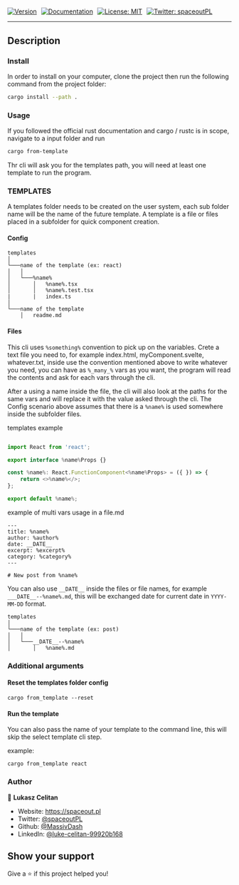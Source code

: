 # 

<div style="display: flex; justify-content: flex-start; gap: 10px; width: 100%; margin: auto; max-width: 1150px;">
  <a href="" target="_blank">
    <img
      alt="Version"
      src="https://img.shields.io/badge/version--blue.svg?cacheSeconds=2592000"
    />
  </a>
  <a href="" target="_blank">
    <img
      alt="Documentation"
      src="https://img.shields.io/badge/documentation-yes-brightgreen.svg"
    />
  </a>
  <a href="#" target="_blank">
    <img
      alt="License: MIT"
      src="https://img.shields.io/badge/License-MIT-yellow.svg"
    />
  </a>
  <a href="https://twitter.com/spaceoutPL" target="_blank">
    <img
      alt="Twitter: spaceoutPL"
      src="https://img.shields.io/twitter/follow/spaceoutPL.svg?style=social"
    />
  </a>
</div>

---
## Description



### Install
In order to install  on your computer, clone the project then run the following command from the project folder: 

```sh
cargo install --path . 
```

### Usage


If you followed the official rust documentation and cargo / rustc is in scope, navigate to a input folder and run 

```sh
cargo from-template 

```

Thr cli will ask you for the templates path, you will need at least one 
template to run the program. 

### TEMPLATES

A templates folder needs to be created on the user system, each sub folder name will be the name of the future template. A template is a file or files placed in a subfolder for quick component creation.

#### Config 

```
templates
│
└───name of the template (ex: react)
│   │
│   └───%name%
│       │   %name%.tsx
│       │   %name%.test.tsx
|       |   index.ts
│   
└───name of the template 
    │   readme.md
```

#### Files

This cli uses ``` %something% ``` convention to pick up on the variables. Crete a text file you need to, for example index.html, myComponent.svelte, whatever.txt, inside use the convention mentioned above to write whatever you need, you can have as ```%_many_%``` vars as you want, the program will read the contents and ask for each vars through the cli. 

After a using a name inside the file, the cli will also look at the paths for the same vars and will replace it with the value asked through the cli. The Config scenario above assumes that there is a ```%name%``` is used somewhere inside the subfolder files.  

templates example 


```js

import React from 'react';

export interface %name%Props {}

const %name%: React.FunctionComponent<%name%Props> = ({ }) => {
    return <>%name%</>;
};

export default %name%;

```

example of multi vars usage in a file.md

```
---
title: %name%
author: %author%
date: __DATE__
excerpt: %excerpt%
category: %category%
---

# New post from %name%
```


You can also use ```__DATE__``` inside the files or file names, for example ```___DATE__--%name%.md```, this will be exchanged date for current date in ```YYYY-MM-DD``` format.

```
templates
│
└───name of the template (ex: post)
│   │
│   └───__DATE__--%name%
│       │   %name%.md

```


### Additional arguments  

#### Reset the templates folder config

```
cargo from_template --reset
```

#### Run the template 
You can also pass the name of your template to the command line,
this will skip the select template cli step. 

example:
```
cargo from_template react
```



### Author

👤 **Lukasz Celitan**

* Website: https://spaceout.pl
* Twitter: [@spaceoutPL](https://twitter.com/spaceoutPL)
* Github: [@MassivDash](https://github.com/MassivDash)
* LinkedIn: [@luke-celitan-99920b168](https://linkedin.com/in/luke-celitan-99920b168)

## Show your support

Give a ⭐️ if this project helped you!

